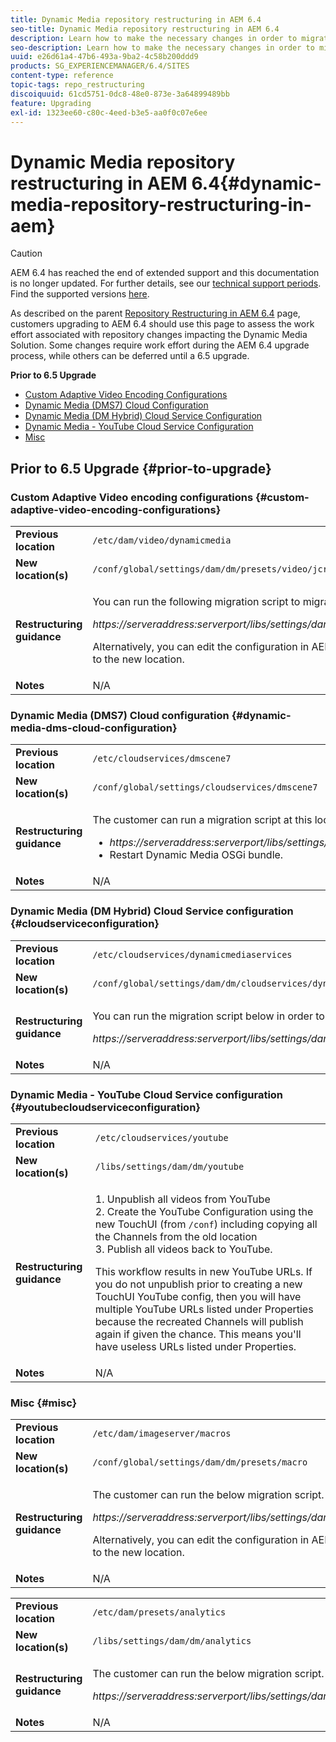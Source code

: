 ```yaml
---
title: Dynamic Media repository restructuring in AEM 6.4
seo-title: Dynamic Media repository restructuring in AEM 6.4
description: Learn how to make the necessary changes in order to migrate to the new repository structure in AEM 6.4 for Dynamic Media.
seo-description: Learn how to make the necessary changes in order to migrate to the new repository structure in AEM 6.4 for Dynamic Media.
uuid: e26d61a4-47b6-493a-9ba2-4c58b200ddd9
products: SG_EXPERIENCEMANAGER/6.4/SITES
content-type: reference
topic-tags: repo_restructuring
discoiquuid: 61cd5751-0dc8-48e0-873e-3a64899489bb
feature: Upgrading
exl-id: 1323ee60-c80c-4eed-b3e5-aa0f0c07e6ee
---
```

# Dynamic Media repository restructuring in AEM 6.4{#dynamic-media-repository-restructuring-in-aem}

>[!CAUTION]
>
>AEM 6.4 has reached the end of extended support and this documentation is no longer updated. For further details, see our [technical support periods](https://helpx.adobe.com/support/programs/eol-matrix.html). Find the supported versions [here](https://experienceleague.adobe.com/docs/).

As described on the parent [Repository Restructuring in AEM 6.4](/help/sites-deploying/repository-restructuring.md) page, customers upgrading to AEM 6.4 should use this page to assess the work effort associated with repository changes impacting the Dynamic Media Solution. Some changes require work effort during the AEM 6.4 upgrade process, while others can be deferred until a 6.5 upgrade.

**Prior to 6.5 Upgrade**

* [Custom Adaptive Video Encoding Configurations](/help/sites-deploying/dynamicmedia-repository-restructuring-in-aem-6-4.md#custom-adaptive-video-encoding-configurations)
* [Dynamic Media (DMS7) Cloud Configuration](/help/sites-deploying/dynamicmedia-repository-restructuring-in-aem-6-4.md#dynamic-media-dms-cloud-configuration)
* [Dynamic Media (DM Hybrid) Cloud Service Configuration](/help/sites-deploying/dynamicmedia-repository-restructuring-in-aem-6-4.md#cloudserviceconfiguration)
* [Dynamic Media - YouTube Cloud Service Configuration](/help/sites-deploying/dynamicmedia-repository-restructuring-in-aem-6-4.md#youtubecloudserviceconfiguration)
* [Misc](/help/sites-deploying/dynamicmedia-repository-restructuring-in-aem-6-4.md#misc)

## Prior to 6.5 Upgrade {#prior-to-upgrade}

### Custom Adaptive Video encoding configurations  {#custom-adaptive-video-encoding-configurations}

<table> 
 <tbody>
  <tr>
   <td><strong>Previous location</strong></td> 
   <td><code>/etc/dam/video/dynamicmedia</code></td> 
  </tr>
  <tr>
   <td><strong>New location(s)</strong></td> 
   <td><code>/conf/global/settings/dam/dm/presets/video/jcr:content</code></td> 
  </tr>
  <tr>
   <td><strong>Restructuring guidance</strong></td> 
   <td><p>You can run the following migration script to migrate to the new location:</p> <p><em>https://serveraddress:serverport/libs/settings/dam/dm/presets.migratedmcontent.json</em></p> <p>Alternatively, you can edit the configuration in AEM UI, and the changes will be saved to the new location.</p> </td> 
  </tr>
  <tr>
   <td><strong>Notes</strong></td> 
   <td>N/A<br /> </td> 
  </tr>
 </tbody>
</table>

### Dynamic Media (DMS7) Cloud configuration {#dynamic-media-dms-cloud-configuration}

<table> 
 <tbody>
  <tr>
   <td><strong>Previous location</strong></td> 
   <td><code>/etc/cloudservices/dmscene7</code></td> 
  </tr>
  <tr>
   <td><strong>New location(s)</strong></td> 
   <td><code>/conf/global/settings/cloudservices/dmscene7</code></td> 
  </tr>
  <tr>
   <td><strong>Restructuring guidance</strong></td> 
   <td><p>The customer can run a migration script at this location:<br /> </p> 
    <ul> 
     <li><em>https://serveraddress:serverport/libs/settings/dam/dm/presets.migratedmcontent.json</em></li> 
     <li>Restart Dynamic Media OSGi bundle.</li> 
    </ul> </td> 
  </tr>
  <tr>
   <td><strong>Notes</strong></td> 
   <td>N/A</td> 
  </tr>
 </tbody>
</table>

### Dynamic Media (DM Hybrid) Cloud Service configuration {#cloudserviceconfiguration}

<table> 
 <tbody>
  <tr>
   <td><strong>Previous location</strong></td> 
   <td><code>/etc/cloudservices/dynamicmediaservices</code></td> 
  </tr>
  <tr>
   <td><strong>New location(s)</strong></td> 
   <td><code>/conf/global/settings/dam/dm/cloudservices/dynamicmediaservices</code></td> 
  </tr>
  <tr>
   <td><strong>Restructuring guidance</strong></td> 
   <td><p>You can run the migration script below in order to align to the latest model:</p> <p><em>https://serveraddress:serverport/libs/settings/dam/dm/presets.migratedmcontent.jso</em></p> </td> 
  </tr>
  <tr>
   <td><strong>Notes</strong></td> 
   <td>N/A<br /> </td> 
  </tr>
 </tbody>
</table>

### Dynamic Media - YouTube Cloud Service configuration  {#youtubecloudserviceconfiguration}

<table> 
 <tbody>
  <tr>
   <td><strong>Previous location</strong></td> 
   <td><code>/etc/cloudservices/youtube</code></td> 
  </tr>
  <tr>
   <td><strong>New location(s)</strong></td> 
   <td><code>/libs/settings/dam/dm/youtube</code></td> 
  </tr>
  <tr>
   <td><strong>Restructuring guidance</strong></td> 
   <td><p>1. Unpublish all videos from YouTube<br /> 2. Create the YouTube Configuration using the new TouchUI (from <code>/conf</code>) including copying all the Channels from the old location<br /> 3. Publish all videos back to YouTube.</p> <p>This workflow results in new YouTube URLs. If you do not unpublish prior to creating a new TouchUI YouTube config, then you will have multiple YouTube URLs listed under Properties because the recreated Channels will publish again if given the chance. This means you'll have useless URLs listed under Properties.</p> </td> 
  </tr>
  <tr>
   <td><strong>Notes</strong></td> 
   <td>N/A<br /> </td> 
  </tr>
 </tbody>
</table>

### Misc {#misc}

<table> 
 <tbody>
  <tr>
   <td><strong>Previous location</strong></td> 
   <td><code>/etc/dam/imageserver/macros</code></td> 
  </tr>
  <tr>
   <td><strong>New location(s)</strong></td> 
   <td><code>/conf/global/settings/dam/dm/presets/macro</code></td> 
  </tr>
  <tr>
   <td><strong>Restructuring guidance</strong></td> 
   <td><p>The customer can run the below migration script.</p> <p><em>https://serveraddress:serverport/libs/settings/dam/dm/presets.migratedmcontent.json</em></p> <p>Alternatively, you can edit the configuration in AEM UI, and the changes will be saved to the new location.</p> </td> 
  </tr>
  <tr>
   <td><strong>Notes</strong></td> 
   <td>N/A</td> 
  </tr>
 </tbody>
</table>

<table> 
 <tbody>
  <tr>
   <td><strong>Previous location</strong></td> 
   <td><code>/etc/dam/presets/analytics</code></td> 
  </tr>
  <tr>
   <td><strong>New location(s)</strong></td> 
   <td><code>/libs/settings/dam/dm/analytics</code></td> 
  </tr>
  <tr>
   <td><strong>Restructuring guidance</strong></td> 
   <td><p>The customer can run the below migration script.</p> <p><em>https://serveraddress:serverport/libs/settings/dam/dm/presets.migratedmcontent.json</em></p> </td> 
  </tr>
  <tr>
   <td><strong>Notes</strong></td> 
   <td>N/A</td> 
  </tr>
 </tbody>
</table>
